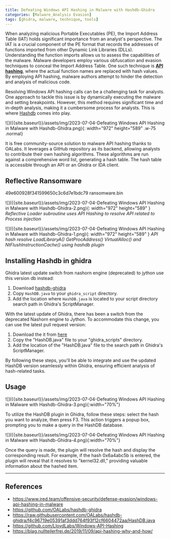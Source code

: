 ```yaml
---
title: Defeating Windows API Hashing in Malware with Hashdb-Ghidra
categories: [Malware_Analysis Evasion]
tags: [ghidra, malware, technique, tools]
---
```


When analyzing malicious Portable Executables (PE), the Import Address Table (IAT) holds significant importance from an analyst's perspective. The IAT is a crucial component of the PE format that records the addresses of functions imported from other Dynamic Link Libraries (DLLs). Understanding the function imports allows us to assess the capabilities of the malware.
Malware developers employ various obfuscation and evasion techniques to conceal the Import Address Table. One such technique is [**API hashing**](https://blag.nullteilerfrei.de/2019/11/09/api-hashing-why-and-how/), where the actual function names are replaced with hash values. By employing API hashing, malware authors attempt to hinder the detection and analysis of malicious code. 

Resolving Windows API hashing calls can be a challenging task for analysts. One approach to tackle this issue is by dynamically executing the malware and setting breakpoints. However, this method requires significant time and in-depth analysis, making it a cumbersome process for analysts. This is where [Hashdb](https://github.com/OALabs/hashdb)  comes into play. 

![]({{site.baseurl}}/assets/img/2023-07-04-Defeating Windows API Hashing in Malware with Hashdb-Ghidra.png){: width="972" height="589" .w-75 .normal}

It is free community-source solution to malware API hashing thanks to OALabs. 
It leverages a GitHub repository as its backend, allowing analysts to contribute their own hashing algorithms. These algorithms are run against a comprehensive word list, generating a hash table. The hash table is accessible through an API or an Ghidra or IDA client.

## Reflective Ransomware 

49e600928f341599650c3c6d7e1bdc79  ransomware.bin

![]({{site.baseurl}}/assets/img/2023-07-04-Defeating Windows API Hashing in Malware with Hashdb-Ghidra-2.png){: width="972" height="589" }
_Reflective Loader subroutine uses API Hashing to resolve API related to Process injection_

![]({{site.baseurl}}/assets/img/2023-07-04-Defeating Windows API Hashing in Malware with Hashdb-Ghidra-1.png){: width="972" height="589" }
_API hash resolve LoadLibraryA() GetProcAddress() VirtualAlloc() and NtFlushInstructionCache() using hashdb plugin_ 

## Installing Hashdb in ghidra 

Ghidra latest update switch from nashorn engine (deprecated) to jython use this version db instead: 
1. Download [hashdb-ghidra](https://github.com/OALabs/hashdb-ghidra)
2. Copy `HashDB.java` to your `ghidra_script` directory.
2. Add the location where `HashDB.java` is located to your script directory search path in Ghidra's ScriptManager.

With the latest update of Ghidra, there has been a switch from the deprecated Nashorn engine to Jython. To accommodate this change, you can use the latest pull request version:
1. Download the it from [here](https://raw.githubusercontent.com/OALabs/hashdb-ghidra/f4c96719e05391af3ddd764f93f12cf6604472aa/HashDB.java)
2. Copy the "HashDB.java" file to your "ghidra_scripts" directory.
3. Add the location of the "HashDB.java" file to the search path in Ghidra's ScriptManager.

By following these steps, you'll be able to integrate and use the updated HashDB version seamlessly within Ghidra, ensuring efficient analysis of hash-related tasks.

## Usage

![]({{site.baseurl}}/assets/img/2023-07-04-Defeating Windows API Hashing in Malware with Hashdb-Ghidra-3.png){:width="70%"}

To utilize the HashDB plugin in Ghidra, follow these steps: select the hash you want to analyze, then press F3. This action triggers a popup box, prompting you to make a query in the HashDB database.

![]({{site.baseurl}}/assets/img/2023-07-04-Defeating Windows API Hashing in Malware with Hashdb-Ghidra-4.png){:width="70%"}

Once the query is made, the plugin will resolve the hash and display the corresponding result. For example, if the hash 0x6a4abc5b is entered, the plugin will reveal that it resolves to "kernel32.dll," providing valuable information about the hashed item.

--- 
## References
- https://www.ired.team/offensive-security/defense-evasion/windows-api-hashing-in-malware
- https://github.com/OALabs/hashdb-ghidra
- https://raw.githubusercontent.com/OALabs/hashdb-ghidra/f4c96719e05391af3ddd764f93f12cf6604472aa/HashDB.java
- https://github.com/LloydLabs/Windows-API-Hashing
- https://blag.nullteilerfrei.de/2019/11/09/api-hashing-why-and-how/